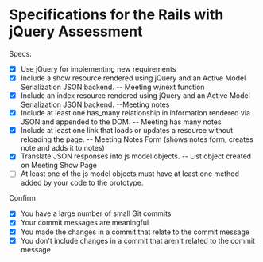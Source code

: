 # Specifications for the Rails with jQuery Assessment

Specs:
- [x] Use jQuery for implementing new requirements
- [x] Include a show resource rendered using jQuery and an Active Model Serialization JSON backend.
      -- Meeting w/next function
- [x] Include an index resource rendered using jQuery and an Active Model Serialization JSON backend.
      --Meeting notes
- [x] Include at least one has_many relationship in information rendered via JSON and appended to the DOM.
      -- Meeting has many notes
- [x] Include at least one link that loads or updates a resource without reloading the page.
      -- Meeting Notes Form (shows notes form, creates note and adds it to notes)
- [x] Translate JSON responses into js model objects.
      -- List object created on Meeting Show Page
- [ ] At least one of the js model objects must have at least one method added by your code to the prototype.

Confirm
- [x] You have a large number of small Git commits
- [x] Your commit messages are meaningful
- [x] You made the changes in a commit that relate to the commit message
- [x] You don't include changes in a commit that aren't related to the commit message
